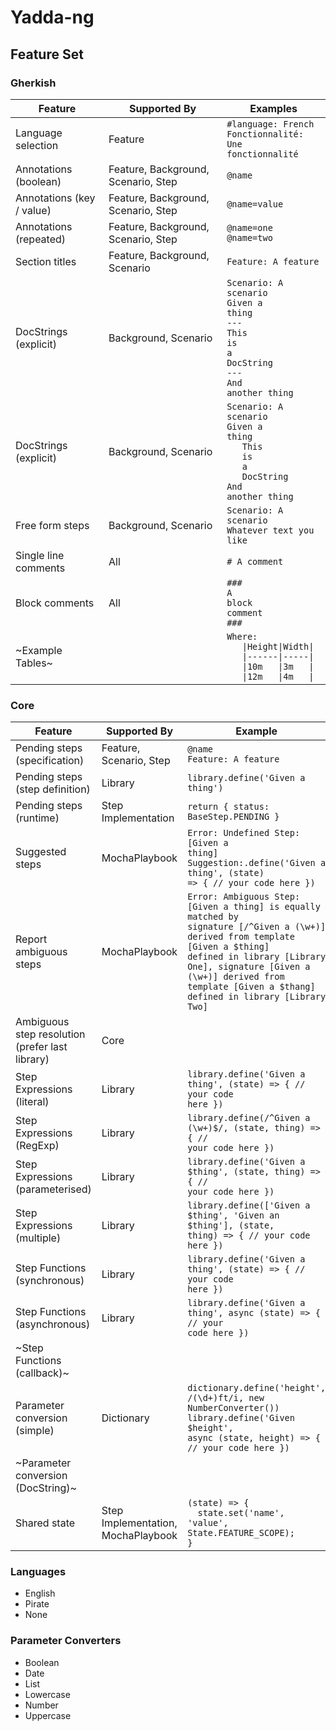 # Yadda-ng

## Feature Set

### Gherkish

| Feature                   | Supported By                        | Examples                                                                                                                                                                                                                                                                                            |
| ------------------------- | ----------------------------------- | --------------------------------------------------------------------------------------------------------------------------------------------------------------------------------------------------------------------------------------------------------------------------------------------------- |
| Language selection        | Feature                             | <code>#language: French</code><br/><code>Fonctionnalité: Une fonctionnalité</code>                                                                                                                                                                                                                  |
| Annotations (boolean)     | Feature, Background, Scenario, Step | <code>@name</code>                                                                                                                                                                                                                                                                                  |
| Annotations (key / value) | Feature, Background, Scenario, Step | <code>@name=value</code>                                                                                                                                                                                                                                                                            |
| Annotations (repeated)    | Feature, Background, Scenario, Step | <code>@name=one</code></br><code>@name=two</code>                                                                                                                                                                                                                                                   |
| Section titles            | Feature, Background, Scenario       | <code>Feature: A feature</code>                                                                                                                                                                                                                                                                     |
| DocStrings (explicit)     | Background, Scenario                | <code>Scenario: A scenario</code><br/><code>Given a thing</code><br/><code>---</code><br/><code>This</code><br/><code>is</code><br/><code>a</code><br/><code>DocString</code><br/><code>---</code><br/><code>And another thing</code>                                                               |
| DocStrings (explicit)     | Background, Scenario                | <code>Scenario: A scenario</code><br/><code>Given a thing</code><br/><code>&nbsp;&nbsp;&nbsp;This</code><br/><code>&nbsp;&nbsp;&nbsp;is</code><br/><code>&nbsp;&nbsp;&nbsp;a</code><br/><code>&nbsp;&nbsp;&nbsp;DocString</code><br/><code>And another thing</code>                                 |
| Free form steps           | Background, Scenario                | <code>Scenario: A scenario</code><br/><code>Whatever text you like</code>                                                                                                                                                                                                                           |
| Single line comments      | All                                 | <code>\# A comment</code>                                                                                                                                                                                                                                                                           |
| Block comments            | All                                 | <code>\#\#\#</code><br/><code>A</code><br/><code>block</code><br/><code>comment</code><br/><code>\#\#\#</code>                                                                                                                                                                                      |
| ~Example Tables~          |                                     | <code>Where:</code><br/><code>&nbsp;&nbsp;&nbsp;\|Height\|Width\|</code><br/><code>&nbsp;&nbsp;&nbsp;\|------\|-----\|</code><br/><code>&nbsp;&nbsp;&nbsp;\|10m&nbsp;&nbsp;&nbsp;\|3m&nbsp;&nbsp;&nbsp;\|</code><br/><code>&nbsp;&nbsp;&nbsp;\|12m&nbsp;&nbsp;&nbsp;\|4m&nbsp;&nbsp;&nbsp;\|</code> |

### Core

| Feature                                         | Supported By                       | Example                                                                                                                                                                                                                                                                          |
| ----------------------------------------------- | ---------------------------------- | -------------------------------------------------------------------------------------------------------------------------------------------------------------------------------------------------------------------------------------------------------------------------------- |
| Pending steps (specification)                   | Feature, Scenario, Step            | <code>@name</code></br><code>Feature: A feature</code>                                                                                                                                                                                                                           |
| Pending steps (step definition)                 | Library                            | <code>library.define('Given a thing')</code>                                                                                                                                                                                                                                     |
| Pending steps (runtime)                         | Step Implementation                | <code>return { status: BaseStep.PENDING }</code>                                                                                                                                                                                                                                 |
| Suggested steps                                 | MochaPlaybook                      | <code>Error: Undefined Step: [Given a thing]</code><br/><code>Suggestion:.define('Given a thing', (state) => { // your code here })</code>                                                                                                                                       |
| Report ambiguous steps                          | MochaPlaybook                      | <code>Error: Ambiguous Step: [Given a thing] is equally matched by signature [/^Given a (\w+)] derived from template [Given a $thing] defined in library [Library One], signature [Given a (\w+)] derived from template [Given a $thang] defined in library [Library Two]</code> |
| Ambiguous step resolution (prefer last library) | Core                               |                                                                                                                                                                                                                                                                                  |
| Step Expressions (literal)                      | Library                            | <code>library.define('Given a thing', (state) => { // your code here })</code>                                                                                                                                                                                                   |
| Step Expressions (RegExp)                       | Library                            | <code>library.define(/^Given a (\w+)$/, (state, thing) => { // your code here })</code>                                                                                                                                                                                          |
| Step Expressions (parameterised)                | Library                            | <code>library.define('Given a $thing', (state, thing) => { // your code here })</code>                                                                                                                                                                                           |
| Step Expressions (multiple)                     | Library                            | <code>library.define(['Given a $thing', 'Given an $thing'], (state, thing) => { // your code here })</code>                                                                                                                                                                      |
| Step Functions (synchronous)                    | Library                            | <code>library.define('Given a thing', (state) => { // your code here })</code>                                                                                                                                                                                                   |
| Step Functions (asynchronous)                   | Library                            | <code>library.define('Given a thing', async (state) => { // your code here })</code>                                                                                                                                                                                             |
| ~Step Functions (callback)~                     |                                    |                                                                                                                                                                                                                                                                                  |
| Parameter conversion (simple)                   | Dictionary                         | <code>dictionary.define('height', /(\d+)ft/i, new NumberConverter())</code><br/><code>library.define('Given $height', async (state, height) => { // your code here })</code>                                                                                                     |
| ~Parameter conversion (DocString)~              |                                    |                                                                                                                                                                                                                                                                                  |
| Shared state                                    | Step Implementation, MochaPlaybook | <code>(state) => {</code><br/><code>&nbsp;&nbsp;state.set('name', 'value', State.FEATURE_SCOPE);</code><br/><code>}</code>                                                                                                                                                       |

### Languages

- English
- Pirate
- None

### Parameter Converters

- Boolean
- Date
- List
- Lowercase
- Number
- Uppercase

